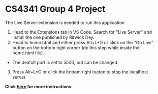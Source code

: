 # CS4341 Group 4 Project

The Live Server extension is needed to run this application
1. Head to the Extensions tab in VS Code. Search for "Live Server" and install the one published by Ritwick Dey.
2. Head to home.html and either press Alt+L+O or click on the "Go Live" button on the bottom right corner (do this step while inside the home.html file).
- The deafult port is set to 5500, but can be changed.
3. Press Alt+L+C or click the bottom right button to stop the localhost server.

**Click [here](https://github.com/ritwickdey/vscode-live-server) for more instructions**
